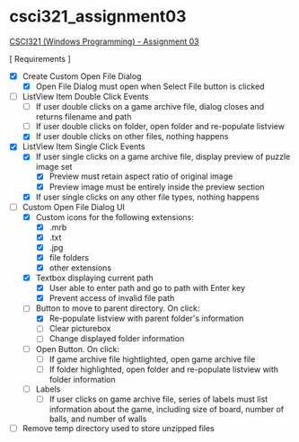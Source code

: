 # csci321_assignment03
[CSCI321 (Windows Programming) - Assignment 03](https://github.com/00bayz/csci321_assignment03)

[ Requirements ]

- [x] Create Custom Open File Dialog
	- [x] Open File Dialog must open when Select File button is clicked

- [ ] ListView Item Double Click Events
	- [ ] If user double clicks on a game archive file, dialog closes and returns filename and path
	- [ ] If user double clicks on folder, open folder and re-populate listview
	- [x] If user double clicks on other files, nothing happens

- [x] ListView Item Single Click Events
	- [x] If user single clicks on a game archive file, display preview of puzzle image set
		- [x] Preview must retain aspect ratio of original image
		- [x] Preview image must be entirely inside the preview section
	- [x] If user single clicks on any other file types, nothing happens

- [ ] Custom Open File Dialog UI
	- [x] Custom icons for the following extensions:
		- [x] .mrb
		- [x] .txt
		- [x] .jpg
		- [x] file folders
		- [x] other extensions
	- [x] Textbox displaying current path
		- [x] User able to enter path and go to path with Enter key
		- [x] Prevent access of invalid file path
	- [ ] Button to move to parent directory. On click:
		- [x] Re-populate listview with parent folder's information
		- [ ] Clear picturebox
		- [ ] Change displayed folder information
	- [ ] Open Button. On click:
		- [ ] If game archive file hightlighted, open game archive file
		- [ ] If folder highlighted, open folder and re-populate listview with folder information
	- [ ] Labels
		- [ ] If user clicks on game archive file, series of labels must list information about the game, including size of board, number of balls, and number of walls

- [ ] Remove temp directory used to store unzipped files
